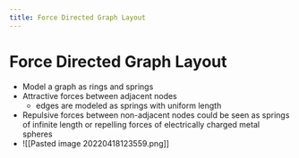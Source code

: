 ```yaml
---
title: Force Directed Graph Layout
---
```


# Force Directed Graph Layout
- Model a graph as rings and springs  
- Attractive forces between adjacent nodes  
	- edges are modeled as springs with uniform length  
- Repulsive forces between non-adjacent nodes could be seen as springs of infinite length or repelling forces of electrically charged metal spheres
- ![[Pasted image 20220418123559.png]]


